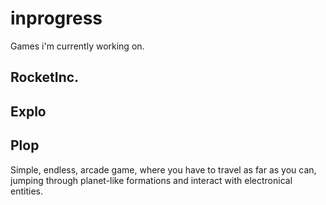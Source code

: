 # inprogress
Games i'm currently working on.

## RocketInc.


## Explo

## Plop
Simple, endless, arcade game, where you have to travel as far as you can, jumping through planet-like formations and interact with electronical entities.


